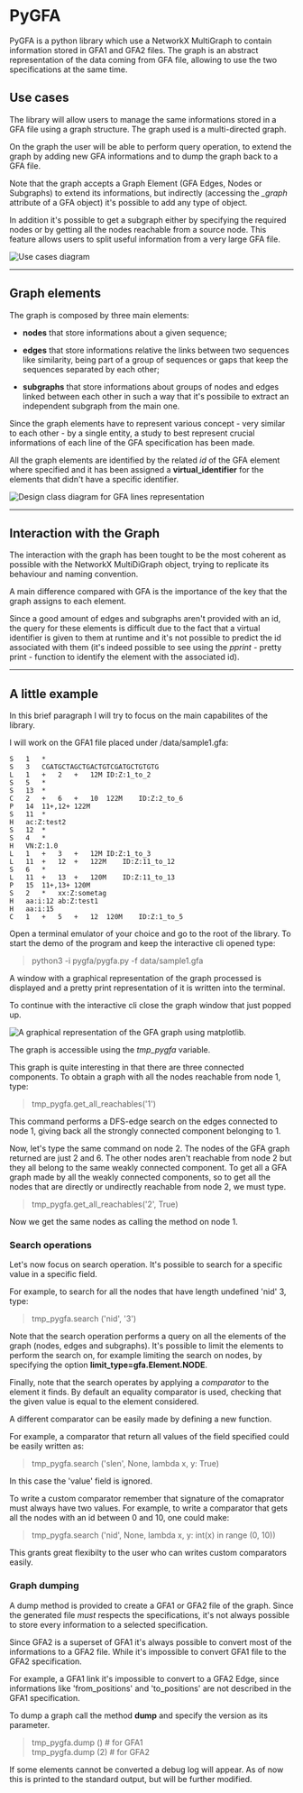 # PyGFA

PyGFA is a python library which use a NetworkX MultiGraph to contain
information stored in GFA1 and GFA2 files.
The graph is an abstract representation of the data coming from GFA
file, allowing to use the two specifications at the same time.


## Use cases

The library will allow users to manage the same informations stored
in a GFA file using a graph structure. The graph used is a multi-directed graph.

On the graph the user will be able to perform query operation, to extend
the graph by adding new GFA informations and to dump the graph back to a GFA
file.

Note that the graph accepts a Graph Element (GFA Edges, Nodes or Subgraphs)
to extend its informations, but indirectly (accessing the *_graph* attribute
of a GFA object) it's possible to add any type of object.

In addition it's possible to get a subgraph either by specifying the
required nodes or by getting all the nodes reachable from
a source node. This feature allows users to split useful information from
a very large GFA file.

![Use cases diagram](images/use_cases_diagram.png)

________________________________________________________________________________

## Graph elements

The graph is composed by three main elements:

* **nodes** that store informations about a given sequence;

* **edges** that store informations relative the links between two
   sequences like similarity, being part of a group of sequences or gaps
   that keep the sequences separated by each other;

* **subgraphs** that store informations about groups of nodes and edges
   linked between each other in such a way that it's possibile to extract
   an independent subgraph from the main one.

Since the graph elements have to represent various concept - very similar
to each other - by a single entity, a study to best represent crucial
informations of each line of the GFA specification has been made.

All the graph elements are identified by the related *id* of the GFA element
where specified and it has been assigned a **virtual_identifier** for the
elements that didn't have a specific identifier.


![Design class diagram for GFA lines representation](images/design_class_diagram.png)

________________________________________________________________________________

## Interaction with the Graph

The interaction with the graph has been tought to be the most coherent as
possible with the NetworkX MultiDiGraph object, trying to replicate its behaviour
and naming convention.

A main difference compared with GFA is the importance of the key
that the graph assigns to each element.

Since a good amount of edges and subgraphs aren't provided with an id,
the query for these elements is difficult due to the fact that a
virtual identifier is given to them at runtime and it's not possible
to predict the id associated with them (it's indeed possible
to see using the *pprint* - pretty print - function to identify the
element with the associated id).


________________________________________________________________________________

## A little example

In this brief paragraph I will try to focus on the main capabilites
of the library.

I will work on the GFA1 file placed under /data/sample1.gfa:

```
S	1	*
S	3	CGATGCTAGCTGACTGTCGATGCTGTGTG
L	1	+	2	+	12M	ID:Z:1_to_2
S	5	*
S	13	*
C	2	+	6	+	10	122M	ID:Z:2_to_6
P	14	11+,12+	122M
S	11	*
H	ac:Z:test2
S	12	*
S	4	*
H	VN:Z:1.0
L	1	+	3	+	12M	ID:Z:1_to_3
L	11	+	12	+	122M	ID:Z:11_to_12
S	6	*
L	11	+	13	+	120M	ID:Z:11_to_13
P	15	11+,13+	120M
S	2	*	xx:Z:sometag
H	aa:i:12	ab:Z:test1
H	aa:i:15
C	1	+	5	+	12	120M	ID:Z:1_to_5
```

Open a terminal emulator of your choice and go to
the root of the library. To start the demo of the program and keep
the interactive cli opened type:

> python3 -i pygfa/pygfa.py -f data/sample1.gfa

A window with a graphical representation of the graph processed is
displayed and a pretty print representation of it is written into the
terminal.

To continue with the interactive cli close the graph window that just
popped up.

![A graphical representation of the GFA graph using matplotlib.](images/sample1.png)

The graph is accessible using the *tmp_pygfa* variable.

This graph is quite interesting in that there are three connected components.
To obtain a graph with all the nodes reachable from node 1, type:

> tmp_pygfa.get_all_reachables('1')

This command performs a DFS-edge search on the edges connected to node 1,
giving back all the strongly connected component belonging to 1.

Now, let's type the same command on node 2. The nodes of the GFA graph returned
are just 2 and 6. The other nodes aren't reachable from node 2 but they all belong
to the same weakly connected component.
To get all a GFA graph made by all the weakly connected components, so
to get all the nodes that are directly or undirectly reachable from node 2, we
must type.

> tmp_pygfa.get_all_reachables('2', True)

Now we get the same nodes as calling the method on node 1.

### Search operations

Let's now focus on search operation.
It's possible to search for a specific value in a specific field.

For example, to search for all the nodes that have length undefined 'nid' 3, type:

> tmp_pygfa.search ('nid', '3')

Note that the search operation performs a query on all the elements of the graph
(nodes, edges and subgraphs).
It's possible to limit the elements to perform the search on, for example limiting
the search on nodes, by specifying the option **limit_type=gfa.Element.NODE**.

Finally, note that the search operates by applying a *comparator* to the element
it finds. By default an equality comparator is used, checking that the given
value is equal to the element considered.

A different comparator can be easily made by defining a new function.

For example, a comparator that return all values of the field specified
could be easily written as:

> tmp_pygfa.search ('slen', None, lambda x, y: True)

In this case the 'value' field is ignored.

To write a custom comparator remember that signature of the comaprator
must always have two values.
For example, to write a comparator that gets all the nodes with an id
between 0 and 10, one could make:

> tmp_pygfa.search ('nid', None, lambda x, y: int(x) in range (0, 10))

This grants great flexibilty to the user who can writes custom comparators
easily.

### Graph dumping

A dump method is provided to create a GFA1 or GFA2 file of the graph.
Since the generated file *must* respects the specifications, it's not
always possible to store every information to a selected specification.

Since GFA2 is a superset of GFA1 it's always possible to convert  most of the
informations to a GFA2 file. While it's impossible to convert GFA1 file to the
GFA2 specification.

For example, a GFA1 link it's impossible to convert to a GFA2 Edge, since
informations like 'from_positions' and 'to_positions' are not described
in the GFA1 specification.

To dump a graph call the method **dump** and specify the version
as its parameter.

> tmp_pygfa.dump () # for GFA1  
> tmp_pygfa.dump (2) # for GFA2

If some elements cannot be converted a debug log will appear.
As of now this is printed to the standard output, but will be further
modified.


